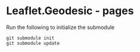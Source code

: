 Leaflet.Geodesic - pages
================
Run the following to initialize the submodule
```
git submodule init
git submodule update
```